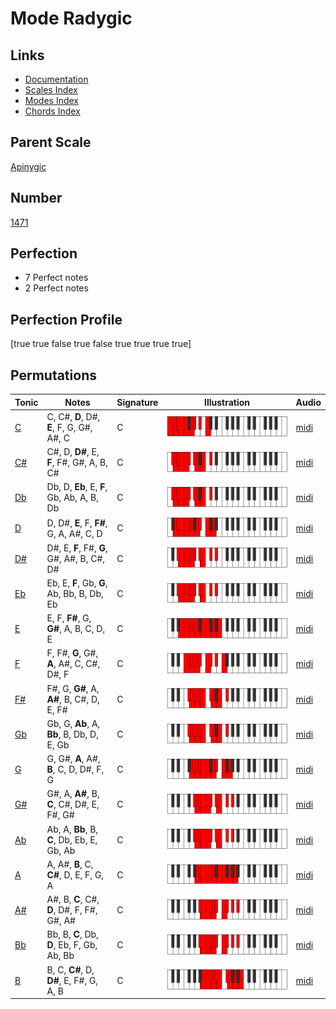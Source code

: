 # Mode Radygic

## Links

- [Documentation](index.md)
- [Scales Index](Scales.md)
- [Modes Index](Modes.md)
- [Chords Index](Chords.md)

## Parent Scale

[Apinygic](ScaleApinygic.md)

## Number

[1471](https://ianring.com/musictheory/scales/1471)

## Perfection

- 7 Perfect notes
- 2 Perfect notes

## Perfection Profile

[true true false true false true true true true]

## Permutations

| Tonic | Notes | Signature | Illustration | Audio |
|-------|-------|-----------|--------------|-------|
| [C](ModeCNaturalRadygic.md) | C, C#, **D**, D#, **E**, F, G, G#, A#, C | C | ![CNaturalRadygic](ModeCNaturalRadygic.png) | [midi](https://github.com/edipermadi/music/blob/main/docs/ModeCNaturalRadygic.mid?raw=true) |
| [C#](ModeCSharpRadygic.md) | C#, D, **D#**, E, **F**, F#, G#, A, B, C# | C | ![CSharpRadygic](ModeCSharpRadygic.png) | [midi](https://github.com/edipermadi/music/blob/main/docs/ModeCSharpRadygic.mid?raw=true) |
| [Db](ModeDFlatRadygic.md) | Db, D, **Eb**, E, **F**, Gb, Ab, A, B, Db | C | ![DFlatRadygic](ModeDFlatRadygic.png) | [midi](https://github.com/edipermadi/music/blob/main/docs/ModeDFlatRadygic.mid?raw=true) |
| [D](ModeDNaturalRadygic.md) | D, D#, **E**, F, **F#**, G, A, A#, C, D | C | ![DNaturalRadygic](ModeDNaturalRadygic.png) | [midi](https://github.com/edipermadi/music/blob/main/docs/ModeDNaturalRadygic.mid?raw=true) |
| [D#](ModeDSharpRadygic.md) | D#, E, **F**, F#, **G**, G#, A#, B, C#, D# | C | ![DSharpRadygic](ModeDSharpRadygic.png) | [midi](https://github.com/edipermadi/music/blob/main/docs/ModeDSharpRadygic.mid?raw=true) |
| [Eb](ModeEFlatRadygic.md) | Eb, E, **F**, Gb, **G**, Ab, Bb, B, Db, Eb | C | ![EFlatRadygic](ModeEFlatRadygic.png) | [midi](https://github.com/edipermadi/music/blob/main/docs/ModeEFlatRadygic.mid?raw=true) |
| [E](ModeENaturalRadygic.md) | E, F, **F#**, G, **G#**, A, B, C, D, E | C | ![ENaturalRadygic](ModeENaturalRadygic.png) | [midi](https://github.com/edipermadi/music/blob/main/docs/ModeENaturalRadygic.mid?raw=true) |
| [F](ModeFNaturalRadygic.md) | F, F#, **G**, G#, **A**, A#, C, C#, D#, F | C | ![FNaturalRadygic](ModeFNaturalRadygic.png) | [midi](https://github.com/edipermadi/music/blob/main/docs/ModeFNaturalRadygic.mid?raw=true) |
| [F#](ModeFSharpRadygic.md) | F#, G, **G#**, A, **A#**, B, C#, D, E, F# | C | ![FSharpRadygic](ModeFSharpRadygic.png) | [midi](https://github.com/edipermadi/music/blob/main/docs/ModeFSharpRadygic.mid?raw=true) |
| [Gb](ModeGFlatRadygic.md) | Gb, G, **Ab**, A, **Bb**, B, Db, D, E, Gb | C | ![GFlatRadygic](ModeGFlatRadygic.png) | [midi](https://github.com/edipermadi/music/blob/main/docs/ModeGFlatRadygic.mid?raw=true) |
| [G](ModeGNaturalRadygic.md) | G, G#, **A**, A#, **B**, C, D, D#, F, G | C | ![GNaturalRadygic](ModeGNaturalRadygic.png) | [midi](https://github.com/edipermadi/music/blob/main/docs/ModeGNaturalRadygic.mid?raw=true) |
| [G#](ModeGSharpRadygic.md) | G#, A, **A#**, B, **C**, C#, D#, E, F#, G# | C | ![GSharpRadygic](ModeGSharpRadygic.png) | [midi](https://github.com/edipermadi/music/blob/main/docs/ModeGSharpRadygic.mid?raw=true) |
| [Ab](ModeAFlatRadygic.md) | Ab, A, **Bb**, B, **C**, Db, Eb, E, Gb, Ab | C | ![AFlatRadygic](ModeAFlatRadygic.png) | [midi](https://github.com/edipermadi/music/blob/main/docs/ModeAFlatRadygic.mid?raw=true) |
| [A](ModeANaturalRadygic.md) | A, A#, **B**, C, **C#**, D, E, F, G, A | C | ![ANaturalRadygic](ModeANaturalRadygic.png) | [midi](https://github.com/edipermadi/music/blob/main/docs/ModeANaturalRadygic.mid?raw=true) |
| [A#](ModeASharpRadygic.md) | A#, B, **C**, C#, **D**, D#, F, F#, G#, A# | C | ![ASharpRadygic](ModeASharpRadygic.png) | [midi](https://github.com/edipermadi/music/blob/main/docs/ModeASharpRadygic.mid?raw=true) |
| [Bb](ModeBFlatRadygic.md) | Bb, B, **C**, Db, **D**, Eb, F, Gb, Ab, Bb | C | ![BFlatRadygic](ModeBFlatRadygic.png) | [midi](https://github.com/edipermadi/music/blob/main/docs/ModeBFlatRadygic.mid?raw=true) |
| [B](ModeBNaturalRadygic.md) | B, C, **C#**, D, **D#**, E, F#, G, A, B | C | ![BNaturalRadygic](ModeBNaturalRadygic.png) | [midi](https://github.com/edipermadi/music/blob/main/docs/ModeBNaturalRadygic.mid?raw=true) |
